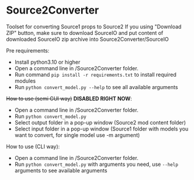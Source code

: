 # Source2Converter

Toolset for converting Source1 props to Source2
If you using "Download ZIP" button, make sure to download SourceIO and put content of downloaded SourceIO zip archive into Source2Converter/SourceIO




Pre requirements:

* Install python3.10 or higher
* Open a command line in /Source2Converter folder.
* Run command `pip install -r requirements.txt` to install required modules
* Run `python convert_model.py --help` to see all available arguments



~~How to use (semi GUI way)~~ **DISABLED RIGHT NOW**:

* Open a command line in /Source2Converter folder.
* Run `python convert_model.py`
* Select output folder in a pop-up window (Source2 mod content folder)
* Select input folder  in a pop-up window (Source1 folder with models you want to convert, for single model use -m argument)

How to use (CLI way):

* Open a command line in /Source2Converter folder.
* Run `python convert_model.py` with arguments you need, use `--help` arguments to see available arguments 
